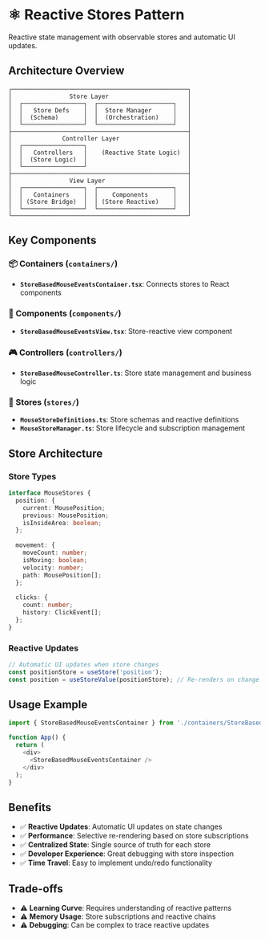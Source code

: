 # ⚛️ Reactive Stores Pattern

Reactive state management with observable stores and automatic UI updates.

## Architecture Overview

```
┌─────────────────────────────────────────────────┐
│                Store Layer                      │
│  ┌─────────────────┐  ┌─────────────────────┐   │
│  │   Store Defs    │  │  Store Manager      │   │
│  │  (Schema)       │  │  (Orchestration)    │   │
│  └─────────────────┘  └─────────────────────┘   │
├─────────────────────────────────────────────────┤
│              Controller Layer                   │
│  ┌─────────────────┐                            │
│  │   Controllers   │    (Reactive State Logic)  │
│  │  (Store Logic)  │                            │
│  └─────────────────┘                            │
├─────────────────────────────────────────────────┤
│                View Layer                       │
│  ┌─────────────────┐  ┌─────────────────────┐   │
│  │   Containers    │  │    Components       │   │
│  │ (Store Bridge)  │  │ (Store Reactive)    │   │
│  └─────────────────┘  └─────────────────────┘   │
└─────────────────────────────────────────────────┘
```

## Key Components

### 📦 Containers (`containers/`)
- **`StoreBasedMouseEventsContainer.tsx`**: Connects stores to React components

### 🎨 Components (`components/`)
- **`StoreBasedMouseEventsView.tsx`**: Store-reactive view component

### 🎮 Controllers (`controllers/`)
- **`StoreBasedMouseController.ts`**: Store state management and business logic

### 🏪 Stores (`stores/`)
- **`MouseStoreDefinitions.ts`**: Store schemas and reactive definitions
- **`MouseStoreManager.ts`**: Store lifecycle and subscription management

## Store Architecture

### Store Types
```typescript
interface MouseStores {
  position: {
    current: MousePosition;
    previous: MousePosition;
    isInsideArea: boolean;
  };
  
  movement: {
    moveCount: number;
    isMoving: boolean;
    velocity: number;
    path: MousePosition[];
  };
  
  clicks: {
    count: number;
    history: ClickEvent[];
  };
}
```

### Reactive Updates
```typescript
// Automatic UI updates when store changes
const positionStore = useStore('position');
const position = useStoreValue(positionStore); // Re-renders on change
```

## Usage Example

```typescript
import { StoreBasedMouseEventsContainer } from './containers/StoreBasedMouseEventsContainer';

function App() {
  return (
    <div>
      <StoreBasedMouseEventsContainer />
    </div>
  );
}
```

## Benefits

- ✅ **Reactive Updates**: Automatic UI updates on state changes
- ✅ **Performance**: Selective re-rendering based on store subscriptions
- ✅ **Centralized State**: Single source of truth for each store
- ✅ **Developer Experience**: Great debugging with store inspection
- ✅ **Time Travel**: Easy to implement undo/redo functionality

## Trade-offs

- ⚠️ **Learning Curve**: Requires understanding of reactive patterns
- ⚠️ **Memory Usage**: Store subscriptions and reactive chains
- ⚠️ **Debugging**: Can be complex to trace reactive updates